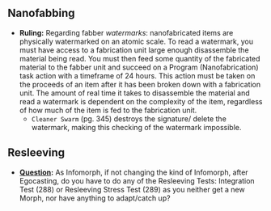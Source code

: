 ## Nanofabbing

- **Ruling:** Regarding fabber *watermarks*: nanofabricated items are physically watermarked on an atomic scale. To read a watermark, you must have access to a fabrication unit large enough disassemble the material being read. You must then feed some quantity of the fabricated material to the fabber unit and succeed on a Program (Nanofabrication) task action with a timeframe of 24 hours. This action must be taken on the proceeds of an item after it has been broken down with a fabrication unit. The amount of real time it takes to disassemble the material and read a watermark is dependent on the complexity of the item, regardless of how much of the item is fed to the fabrication unit.
  - `Cleaner Swarm` (pg. 345) destroys the signature/ delete the watermark, making this checking of the watermark impossible.


## Resleeving

- **[Question](https://github.com/itteerde/ep2eRules/issues/1):** As Infomorph, if not changing the kind of Infomorph, after Egocasting, do you have to do any of the Resleeving Tests: Integration Test (288) or Resleeving Stress Test (289) as you neither get a new Morph, nor have anything to adapt/catch up?